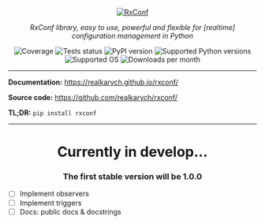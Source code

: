 <p align="center">
  <a href="https://github.com/realkarych/rxconf">
  <img src="https://github.com/user-attachments/assets/d9e426cf-5ad6-4a1d-8c5d-ac9dbdd1e63a" alt="RxConf"></a>
</p>

<p align="center">
    <em>RxConf library, easy to use, powerful and flexible for [realtime] configuration management in Python</em>
</p>

<p align="center">
  <img src="https://realkarych.github.io/rxconf/coverage.svg" alt="Coverage">
  <img src="https://github.com/realkarych/rxconf/actions/workflows/run_tests.yml/badge.svg" alt="Tests status">
  <img src="https://img.shields.io/pypi/v/rxconf" alt="PyPI version">
  <img src="https://img.shields.io/pypi/pyversions/rxconf?color=dark-green" alt="Supported Python versions">
  <img src="https://img.shields.io/badge/Supported%20OS-Windows%2C%20macOS%2C%20Linux-default" alt="Supported OS">
  <img src="https://static.pepy.tech/badge/rxconf/month" alt="Downloads per month">
</p>

---

**Documentation:** <https://realkarych.github.io/rxconf/>

**Source code:** <https://github.com/realkarych/rxconf/>

**TL;DR:** `pip install rxconf`

---

<h1 align="center">
Currently in develop...
</h1>

<h3 align="center">
The first stable version will be 1.0.0
</h3>

- [ ] Implement observers
- [ ] Implement triggers
- [ ] Docs: public docs & docstrings
